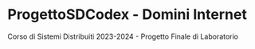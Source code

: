 # ProgettoSDCodex - Domini Internet
Corso di Sistemi Distribuiti 2023-2024 - Progetto Finale di Laboratorio